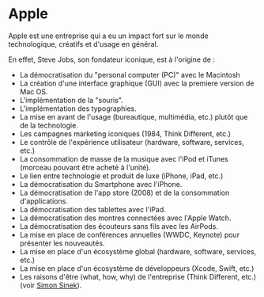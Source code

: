 # Apple

Apple est une entreprise qui a eu un impact fort sur le monde technologique, créatifs et d'usage en général.

En effet, Steve Jobs, son fondateur iconique, est à l'origine de :

- La démocratisation du "personal computer (PC)" avec le Macintosh
- La création d'une interface graphique (GUI) avec la premiere version de Mac OS.
- L'implémentation de la "souris".
- L'implémentation des typographies.
- La mise en avant de l'usage (bureautique, multimédia, etc.) plutôt que de la technologie.
- Les campagnes marketing iconiques (1984, Think Different, etc.)
- Le contrôle de l'expérience utilisateur (hardware, software, services, etc.)
- La consommation de masse de la musique avec l'iPod et iTunes (morceau pouvant être acheté à l'unité).
- Le lien entre technologie et produit de luxe (iPhone, iPad, etc.)
- La démocratisation du Smartphone avec l'iPhone.
- La démocratisation de l'app store (2008) et de la consommation d'applications.
- La démocratisation des tablettes avec l'iPad.
- La démocratisation des montres connectées avec l'Apple Watch.
- La démocratisation des écouteurs sans fils avec les AirPods.
- La mise en place de conférences annuelles (WWDC, Keynote) pour présenter les nouveautés.
- La mise en place d'un écosystème global (hardware, software, services, etc.)
- La mise en place d'un écosystème de développeurs (Xcode, Swift, etc.)
- Les raisons d'être (what, how, why) de l'entreprise (Think Different, etc.) (voir [Simon Sinek](https://www.youtube.com/watch?v=u4ZoJKF_VuA)).

